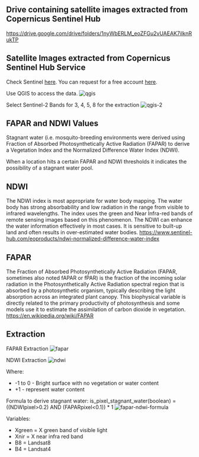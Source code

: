 ## Drive containing satellite images extracted from Copernicus Sentinel Hub

https://drive.google.com/drive/folders/1nyWbERLM_eoZFGu2vUAEAK7iIknRukTP

## Satellite Images extracted from Copernicus Sentinel Hub Service

Check Sentinel [here](https://sentinel.esa.int/web/sentinel/sentinel-data-access). You can request for a free account [here](https://scihub.copernicus.eu/).  

Use QGIS to access the data. 
![qgis](https://github.com/aedesproject/nasa_hack/blob/master/satellite/images/qgis-extract.png)

Select Sentinel-2 Bands for 3, 4, 5, 8 for the extraction
![qgis-2](https://github.com/aedesproject/nasa_hack/blob/master/satellite/images/qgis-extract-2.png)

## FAPAR and NDWI Values

Stagnant water (i.e. mosquito-breeding environments were derived using Fraction of Absorbed Photosynthetically Active Radiation (FAPAR) to derive a Vegetation Index and the Normalized Difference Water Index (NDWI).

When a location hits a certain FAPAR and NDWI thresholds it indicates the possibility of a stagnant water pool. 

## NDWI
The NDWI index is most appropriate for water body mapping. The water body has strong absorbability and low radiation in the range from visible to infrared wavelengths. The index uses the green and Near Infra-red bands of remote sensing images based on this phenomenon. The NDWI can enhance the water information effectively in most cases. It is sensitive to built-up land and often results in over-estimated water bodies. https://www.sentinel-hub.com/eoproducts/ndwi-normalized-difference-water-index

## FAPAR
The Fraction of Absorbed Photosynthetically Active Radiation (FAPAR, sometimes also noted fAPAR or fPAR) is the fraction of the incoming solar radiation in the Photosynthetically Active Radiation spectral region that is absorbed by a photosynthetic organism, typically describing the light absorption across an integrated plant canopy. This biophysical variable is directly related to the primary productivity of photosynthesis and some models use it to estimate the assimilation of carbon dioxide in vegetation. https://en.wikipedia.org/wiki/FAPAR

## Extraction

FAPAR Extraction
![fapar](https://github.com/aedesproject/nasa_hack/blob/master/satellite/images/fapar.png)

NDWI Extraction
![ndwi](https://github.com/aedesproject/nasa_hack/blob/master/satellite/images/ndwi.png)

Where:
* -1 to 0 - Bright surface with no vegetation or water content
* +1 - represent water content

Formula to derive stagnant water:
is_pixel_stagnant_water(boolean) = ((NDWIpixel>0.2) AND (FAPARpixel<0.1)) * 1
![fapar-ndwi-formula](https://github.com/aedesproject/nasa_hack/blob/master/satellite/images/fapar-ndwi-formula.png)

Variables: 
* Xgreen = X green band of visible light
* Xnir = X near infra red band
* B8 = Landsat8
* B4 = Landsat4
